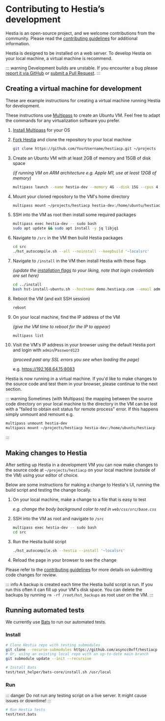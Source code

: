 # Contributing to Hestia’s development

Hestia is an open-source project, and we welcome contributions from the community. Please read the [contributing guidelines](https://github.com/asyncc0xff/hestiacp/blob/main/CONTRIBUTING.md) for additional information.

Hestia is designed to be installed on a web server. To develop Hestia on your local machine, a virtual machine is recommend.

::: warning
Development builds are unstable. If you encounter a bug please [report it via GitHub](https://github.com/asyncc0xff/hestiacp/issues/new/choose) or [submit a Pull Request](https://github.com/asyncc0xff/hestiacp/pulls).
:::

## Creating a virtual machine for development

These are example instructions for creating a virtual machine running Hestia for development.

These instructions use [Multipass](https://multipass.run/) to create an Ubuntu VM. Feel free to adapt the commands for any virtualization software you prefer.

1. [Install Multipass](https://multipass.run/install) for your OS

1. [Fork Hestia](https://github.com/asyncc0xff/hestiacp/fork) and clone the repository to your local machine

   ```bash
   git clone https://github.com/YourUsername/hestiacp.git ~/projects
   ```

1. Create an Ubuntu VM with at least 2GB of memory and 15GB of disk space

   _(if running VM on ARM architecture e.g. Apple M1, use at least 12GB of memory)_

   ```bash
   multipass launch --name hestia-dev --memory 4G --disk 15G --cpus 4
   ```

1. Mount your cloned repository to the VM's home directory

   ```bash
   multipass mount ~/projects/hestiacp hestia-dev:/home/ubuntu/hestiacp
   ```

1. SSH into the VM as root then install some required packages

   ```bash
   multipass exec hestia-dev -- sudo bash
   sudo apt update && sudo apt install -y jq libjq1
   ```

1. Navigate to `/src` in the VM then build Hestia packages

   ```bash
   cd src
   ./hst_autocompile.sh --all --noinstall --keepbuild '~localsrc'
   ```

1. Navigate to `/install` in the VM then install Hestia with these flags

   _(update the [installation flags](../introduction/getting-started#list-of-installation-options) to your liking, note that login credentials are set here)_

   ```bash
   cd ../install
   bash hst-install-ubuntu.sh --hostname demo.hestiacp.com --email admin@example.com --username admin --password Password123 --with-debs /tmp/hestiacp-src/deb/ --interactive no --force
   ```

1. Reboot the VM (and exit SSH session)

   ```bash
   reboot
   ```

1. On your local machine, find the IP address of the VM

   _(give the VM time to reboot for the IP to appear)_

   ```bash
   multipass list
   ```

1. Visit the VM's IP address in your browser using the default Hestia port and login with `admin`/`Password123`

   _(proceed past any SSL errors you see when loading the page)_

   e.g. <https://192.168.64.15:8083>

Hestia is now running in a virtual machine. If you'd like to make changes to the source code and test them in your browser, please continue to the next section.

::: warning
Sometimes (with Multipass) the mapping between the source code directory on your local machine to the directory in the VM can be lost with a "failed to obtain exit status for remote process" error. If this happens simply unmount and remount e.g.

```bash
multipass unmount hestia-dev
multipass mount ~/projects/hestiacp hestia-dev:/home/ubuntu/hestiacp
```

:::

## Making changes to Hestia

After setting up Hestia in a development VM you can now make changes to the source code at `~/projects/hestiacp` on your local machine (outside of the VM) using your editor of choice.

Below are some instructions for making a change to Hestia's UI, running the build script and testing the change locally.

1. On your local machine, make a change to a file that is easy to test

   _e.g. change the body background color to red in `web/css/src/base.css`_

1. SSH into the VM as root and navigate to `/src`

   ```bash
   multipass exec hestia-dev -- sudo bash
   cd src
   ```

1. Run the Hestia build script

   ```bash
   ./hst_autocompile.sh --hestia --install '~localsrc'
   ```

1. Reload the page in your browser to see the change

Please refer to the [contributing guidelines](https://github.com/asyncc0xff/hestiacp/blob/main/CONTRIBUTING.md#development-guidelines) for more details on submitting code changes for review.

::: info
A backup is created each time the Hestia build script is run. If you run this often it can fill up your VM's disk space.
You can delete the backups by running `rm -rf /root/hst_backups` as root user on the VM.
:::

## Running automated tests

We currently use [Bats](https://github.com/bats-core/bats-core) to run our automated tests.

### Install

```bash
# Clone Hestia repo with testing submodules
git clone --recurse-submodules https://github.com/asyncc0xff/hestiacp
# Or, using an existing local repo with an up-to-date main branch
git submodule update --init --recursive

# Install Bats
test/test_helper/bats-core/install.sh /usr/local
```

### Run

::: danger
Do not run any testing script on a live server. It might cause issues or downtime!
:::

```bash
# Run Hestia tests
test/test.bats
```

